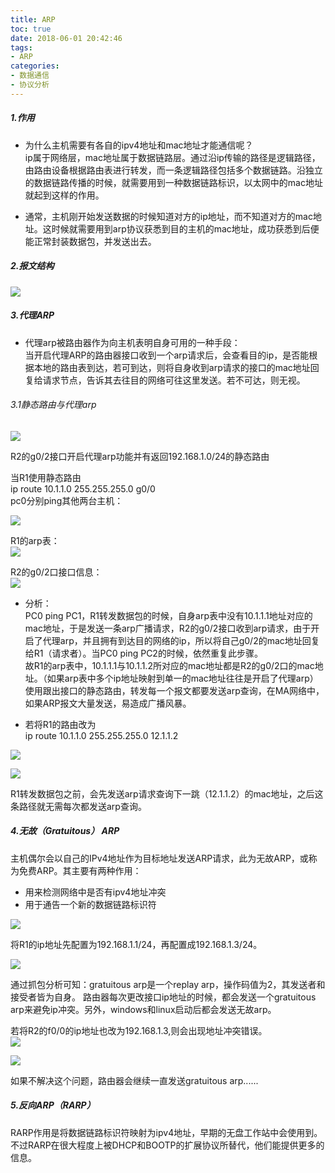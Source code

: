 ```yaml
---
title: ARP
toc: true
date: 2018-06-01 20:42:46
tags:
- ARP
categories:
- 数据通信
- 协议分析
---
```





##### 1.作用
  

  

* 为什么主机需要有各自的ipv4地址和mac地址才能通信呢？  
  ip属于网络层，mac地址属于数据链路层。通过沿ip传输的路径是逻辑路径，由路由设备根据路由表进行转发，而一条逻辑路径包括多个数据链路。沿独立的数据链路传播的时候，就需要用到一种数据链路标识，以太网中的mac地址就起到这样的作用。

* 通常，主机刚开始发送数据的时候知道对方的ip地址，而不知道对方的mac地址。这时候就需要用到arp协议获悉到目的主机的mac地址，成功获悉到后便能正常封装数据包，并发送出去。  
##### 2.报文结构
![](https://upload-images.jianshu.io/upload_images/12329802-407deff2aa2a3930.png?imageMogr2/auto-orient/strip%7CimageView2/2/w/1240)


##### 3.代理ARP

* 代理arp被路由器作为向主机表明自身可用的一种手段：  
当开启代理ARP的路由器接口收到一个arp请求后，会查看目的ip，是否能根据本地的路由表到达，若可到达，则将自身收到arp请求的接口的mac地址回复给请求节点，告诉其去往目的网络可往这里发送。若不可达，则无视。

###### 3.1静态路由与代理arp

![](https://upload-images.jianshu.io/upload_images/12329802-f9d57fe0efef8b2d.png?imageMogr2/auto-orient/strip%7CimageView2/2/w/1240)

R2的g0/2接口开启代理arp功能并有返回192.168.1.0/24的静态路由

当R1使用静态路由    
    ip route 10.1.1.0 255.255.255.0 g0/0  
pc0分别ping其他两台主机：

![](https://upload-images.jianshu.io/upload_images/12329802-a25c541bf21063df.png?imageMogr2/auto-orient/strip%7CimageView2/2/w/1240)


R1的arp表：  
![](https://upload-images.jianshu.io/upload_images/12329802-58451b73113baf84.png?imageMogr2/auto-orient/strip%7CimageView2/2/w/1240)  

R2的g0/2口接口信息：  
![](https://upload-images.jianshu.io/upload_images/12329802-bb252b20c084fa00.png?imageMogr2/auto-orient/strip%7CimageView2/2/w/1240)


* 分析：  
PC0 ping PC1，R1转发数据包的时候，自身arp表中没有10.1.1.1地址对应的mac地址，于是发送一条arp广播请求，R2的g0/2接口收到arp请求，由于开启了代理arp，并且拥有到达目的网络的ip，所以将自己g0/2的mac地址回复给R1（请求者）。当PC0 ping PC2的时候，依然重复此步骤。  
故R1的arp表中，10.1.1.1与10.1.1.2所对应的mac地址都是R2的g0/2口的mac地址。（如果arp表中多个ip地址映射到单一的mac地址往往是开启了代理arp）   
使用跟出接口的静态路由，转发每一个报文都要发送arp查询，在MA网络中，如果ARP报文大量发送，易造成广播风暴。  

* 若将R1的路由改为  
    ip route 10.1.1.0 255.255.255.0 12.1.1.2  

![](https://upload-images.jianshu.io/upload_images/12329802-f3d6dbbb9bf6761e.png?imageMogr2/auto-orient/strip%7CimageView2/2/w/1240)

 

![](https://upload-images.jianshu.io/upload_images/12329802-e56cf9147db12636.png?imageMogr2/auto-orient/strip%7CimageView2/2/w/1240)


R1转发数据包之前，会先发送arp请求查询下一跳（12.1.1.2）的mac地址，之后这条路径就无需每次都发送arp查询。  

##### 4.无故（Gratuitous） ARP  
主机偶尔会以自己的IPv4地址作为目标地址发送ARP请求，此为无故ARP，或称为免费ARP。其主要有两种作用：

* 用来检测网络中是否有ipv4地址冲突
* 用于通告一个新的数据链路标识符  
 
![](https://upload-images.jianshu.io/upload_images/12329802-a778ae1a08412f9a.png?imageMogr2/auto-orient/strip%7CimageView2/2/w/1240)


将R1的ip地址先配置为192.168.1.1/24，再配置成192.168.1.3/24。

![](https://upload-images.jianshu.io/upload_images/12329802-c9c0e8483de022c8.png?imageMogr2/auto-orient/strip%7CimageView2/2/w/1240)

通过抓包分析可知：gratuitous arp是一个replay arp，操作码值为2，其发送者和接受者皆为自身。  路由器每次更改接口ip地址的时候，都会发送一个gratuitous arp来避免ip冲突。另外，windows和linux启动后都会发送无故arp。 

  
若将R2的f0/0的ip地址也改为192.168.1.3,则会出现地址冲突错误。  
![](https://upload-images.jianshu.io/upload_images/12329802-f6fc40fc53ab72f9.png?imageMogr2/auto-orient/strip%7CimageView2/2/w/1240)

![](https://upload-images.jianshu.io/upload_images/12329802-29befa12657b7743.png?imageMogr2/auto-orient/strip%7CimageView2/2/w/1240) 

如果不解决这个问题，路由器会继续一直发送gratuitous arp......


##### 5.反向ARP（RARP）

RARP作用是将数据链路标识符映射为ipv4地址，早期的无盘工作站中会使用到。不过RARP在很大程度上被DHCP和BOOTP的扩展协议所替代，他们能提供更多的信息。 
